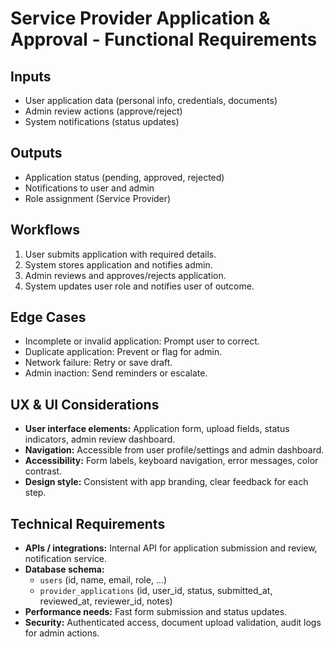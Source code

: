 # Service Provider Application & Approval - Functional Requirements

## Inputs
- User application data (personal info, credentials, documents)
- Admin review actions (approve/reject)
- System notifications (status updates)

## Outputs
- Application status (pending, approved, rejected)
- Notifications to user and admin
- Role assignment (Service Provider)

## Workflows
1. User submits application with required details.
2. System stores application and notifies admin.
3. Admin reviews and approves/rejects application.
4. System updates user role and notifies user of outcome.

## Edge Cases
- Incomplete or invalid application: Prompt user to correct.
- Duplicate application: Prevent or flag for admin.
- Network failure: Retry or save draft.
- Admin inaction: Send reminders or escalate.

## UX & UI Considerations
- **User interface elements:** Application form, upload fields, status indicators, admin review dashboard.
- **Navigation:** Accessible from user profile/settings and admin dashboard.
- **Accessibility:** Form labels, keyboard navigation, error messages, color contrast.
- **Design style:** Consistent with app branding, clear feedback for each step.

## Technical Requirements
- **APIs / integrations:** Internal API for application submission and review, notification service.
- **Database schema:**
  - `users` (id, name, email, role, ...)
  - `provider_applications` (id, user_id, status, submitted_at, reviewed_at, reviewer_id, notes)
- **Performance needs:** Fast form submission and status updates.
- **Security:** Authenticated access, document upload validation, audit logs for admin actions.
